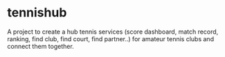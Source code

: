 # tennishub
A project to create a hub tennis services (score dashboard, match record, ranking, find club, find court, find partner..) for amateur tennis clubs and connect them together.
